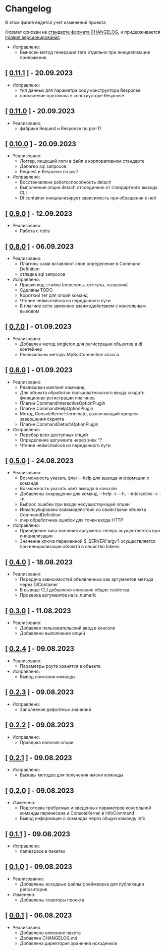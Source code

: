 
# Changelog

В этом файле ведется учет изменений проекта

Формат основан на [стандарте формата CHANGELOG](https://keepachangelog.com/en/1.0.0/),
и придерживается [правил версионирования](https://semver.org/spec/v2.0.0.html).

- Исправлено:
  - Вынесен метод генерации тега отдельно при инициализации приложения.

## [ [0.11.1](https://github.com/EFKO-CR/alpha/releases/tag/0.11.1) ] - 20.09.2023

- Исправлено:
  - тип данных для параметра body конструктора Response
  - присвоение протокола в конструкторе Response

## [ [0.11.0](https://github.com/EFKO-CR/alpha/releases/tag/0.11.0) ] - 20.09.2023

- Реализовано:
  - фабрики Request и Response по psr-17

## [ [0.10.0](https://github.com/EFKO-CR/alpha/releases/tag/0.10.0) ] - 20.09.2023

- Реализовано:
  - Логгер, пишущий логи в файл в корпоративном стандарте
  - Дебагер sql запросов
  - Request и Response по psr7
- Исправлено:
  - Восстановлена работоспособность detach
  - Выполнения опции detach отсоединено от стандартного вывода CLI
  - DI container инициализирует зависимость при обращении к ней

## [ [0.9.0](https://github.com/EFKO-CR/alpha/releases/tag/0.9.0) ] - 12.09.2023

- Реализовано:
  - Работа с redis

## [ [0.8.0](https://github.com/EFKO-CR/alpha/releases/tag/0.8.0) ] - 06.09.2023

- Реализовано:
  - Плагины сами вставляют свое определение в Command Definition
  - отладка sql запросов
- Исправлено:
  - Правки код-стайла (переносы, отступы, названия)
  - Сделаны TODO
  - Короткий тег для опций команд
  -  Чтение неймспейсов из переданного пути
  - В плагине echo заменено взаимодействием с консольным выводом

## [ [0.7.0](https://github.com/EFKO-CR/alpha/releases/tag/0.7.0) ] - 01.09.2023

- Реализовано:
  - Добавлен метод singleton для регистрации объектов в di контейнер 
  - Реализованы методы MySqlConnection класса

## [ [0.6.0](https://github.com/EFKO-CR/alpha/releases/tag/0.6.0) ] - 01.09.2023

- Реализовано:
  - Реализован маппинг комманд
  - Для объекта обработки пользовательского ввода создать функционал регистрации плагинов
  - Плагин CommandInteractiveOptionPlugin
  - Плагин CommandHelpOptionPlugin
  - Метод ConsoleKernel::terminate, выполняющий процесс завершения скрипта
  - Плагин CommandDetachOptionPlugin
- Исправлено:
  - Перебор всех доступных опций
  - Определение аргумента через знак “?
  -  Чтение неймспейсов из переданного пути

## [ [0.5.0](https://github.com/EFKO-CR/alpha/releases/tag/0.5.0) ] - 24.08.2023

- Реализовано:
  - Возможность указать флаг --help для вывода информации о команде
  - Возможность указать цвет вывода в консоли
  - Добавлены сокращения для команд --help -> --h, --interactive -> --n
  - Выброс ошибки при вводе несуществующей опции
  - Инкапсулировано взаимодействия со свойствами объекта CommandDefinition
  - mvp обработчика ошибок для точки входа HTTP
- Исправлено:
  - Приведение типа значения аргумента теперь осуществяется при инициализации
  - Значение ключа переменной $_SERVER[‘argv’] осуществляется при инициализации объекта в свойство tokens

## [ [0.4.0](https://github.com/EFKO-CR/alpha/releases/tag/0.4.0) ] - 18.08.2023

- Реализовано:
  - Передача зависимостей объявленных как аргументов метода через DIContainer
  - В выводе CLI добавлено описание общие свойства
  - Проверка аргументов на is_numeric

## [ [0.3.0](https://github.com/EFKO-CR/alpha/releases/tag/0.3.0) ] - 11.08.2023

- Реализовано:
  - Добавлен пользовательский ввод в консоле
  - Добавлено выполнение опций

## [ [0.2.4](https://github.com/EFKO-CR/alpha/releases/tag/0.2.4) ] - 09.08.2023

- Реализовано:
  - Параметры роута хранятся в объекте
- Исправлено:
  - Вывод описания команды

## [ [0.2.3](https://github.com/EFKO-CR/alpha/releases/tag/0.2.3) ] - 09.08.2023

- Исправлено:
  - Заполнение дефолтных значений

## [ [0.2.2](https://github.com/EFKO-CR/alpha/releases/tag/0.2.2) ] - 09.08.2023

- Исправлено:
  - Праверка наличия опции

## [ [0.2.1](https://github.com/EFKO-CR/alpha/releases/tag/0.2.1) ] - 09.08.2023

- Исправлено:
  - Вызовы методов для получения имени команды

## [ [0.2.0](https://github.com/EFKO-CR/alpha/releases/tag/0.2.0) ] - 09.08.2023

- Изменено:
  - Подготовка требуемых и введенных параметров консольной команды перенесена и ConsoleKernel в InfoCommand
  - Вывод информации о командах через общую команду info

## [ [0.1.1](https://github.com/EFKO-CR/alpha/releases/tag/0.1.1) ] - 09.08.2023

- Исправлено:
  - namespace в пакетах

## [ [0.1.0](https://github.com/EFKO-CR/alpha/releases/tag/0.1.0) ] - 09.08.2023

- Реализованно:
  - Добавлены исходные файлы фреймворка для публикации репозитория
- Изменено:
  - Добавлены соавторы проекта

## [ [0.0.1](https://github.com/EFKO-CR/alpha/releases/tag/0.0.1) ] - 06.08.2023

- Реализовано:
  - Добавлено описание пакета
  - Добавлен CHANGELOG.md
  - Добавлена директория хранения исходников
